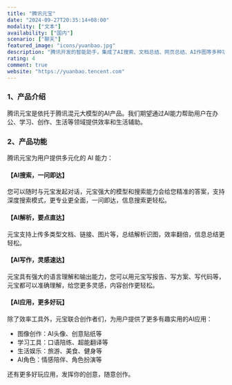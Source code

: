 ```yaml
---
title: "腾讯元宝"
date: "2024-09-27T20:35:14+08:00"
modality: ["文本"]
availability: ["国内"]
scenario: ["聊天"]
featured_image: "icons/yuanbao.jpg"
description: "腾讯开发的智能助手，集成了AI搜索、文档总结、网页总结、AI作图等多种功能"
rating: 4
comment: true
website: "https://yuanbao.tencent.com"
---
```


### 1、产品介绍

腾讯元宝是依托于腾讯混元大模型的AI产品。我们期望通过AI能力帮助用户在办公、学习、创作、生活等领域提供效率和生活辅助。

### 2、产品功能

腾讯元宝为用户提供多元化的 AI 能力：

#### 【AI搜索，一问即达】

您可以随时与元宝发起对话，元宝强大的模型和搜索能力会给您精准的答案，支持深度搜索模式，更专业更全面，一问即达，信息搜索更轻松。

#### 【AI解析，要点直达】

元宝支持上传多类型文档、链接、图片等，总结解析识图，效率翻倍，信息总结更轻松。

#### 【AI写作，灵感速达】

元宝具有强大的语言理解和输出能力，您可以用元宝写报告、写方案、写代码等，元宝都可以准确理解，给您更多灵感，内容创作更轻松。

#### 【AI应用，更多好玩】

除了效率工具外，元宝联合创作者们，为用户提供了更多有趣实用的AI应用：

* 图像创作：AI头像、创意贴纸等
* 学习工具：口语陪练、超能翻译等
* 生活娱乐：旅游、美食、健身等
* AI角色：情感陪伴、角色扮演等

还有更多好玩应用，发挥你的创意，随意创作。